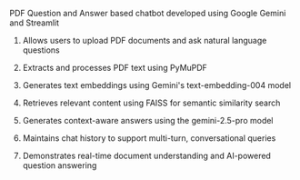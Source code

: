 PDF Question and Answer based chatbot developed using Google Gemini and Streamlit

1. Allows users to upload PDF documents and ask natural language questions

2. Extracts and processes PDF text using PyMuPDF

3. Generates text embeddings using Gemini's text-embedding-004 model

4. Retrieves relevant content using FAISS for semantic similarity search

5. Generates context-aware answers using the gemini-2.5-pro model

6. Maintains chat history to support multi-turn, conversational queries

7. Demonstrates real-time document understanding and AI-powered question answering
